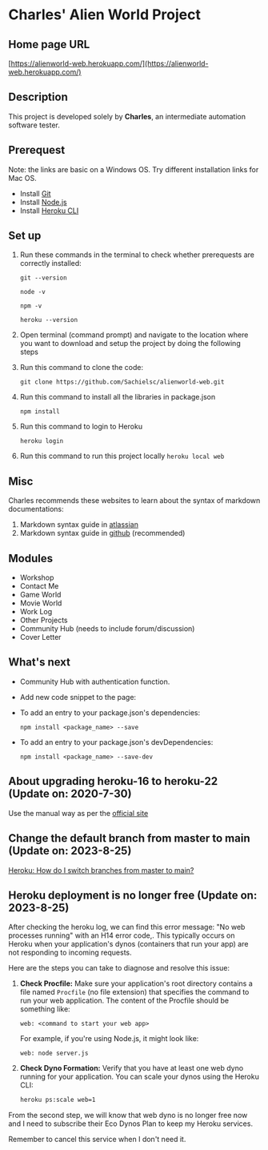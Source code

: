 # Charles' Alien World Project

## Home page URL
[https://alienworld-web.herokuapp.com/](https://alienworld-web.herokuapp.com/)

## Description
This project is developed solely by **Charles**, an intermediate automation software tester.

## Prerequest
Note: the links are basic on a Windows OS. Try different installation links for Mac OS.
* Install [Git](https://git-scm.com/downloads)
* Install [Node.js](https://nodejs.org/en/)
* Install [Heroku CLI](https://devcenter.heroku.com/articles/heroku-cli#download-and-install)

## Set up
1. Run these commands in the terminal to check whether prerequests are correctly installed:

   `git --version`
   
   `node -v`
   
   `npm -v`
   
   `heroku --version`
2. Open terminal (command prompt) and navigate to the location where you want to download and setup the project by doing the following steps
3. Run this command to clone the code:

   `git clone https://github.com/Sachielsc/alienworld-web.git`
4. Run this command to install all the libraries in package.json

   `npm install`
5. Run this command to login to Heroku

   `heroku login`
6. Run this command to run this project locally
   `heroku local web`

## Misc
Charles recommends these websites to learn about the syntax of markdown documentations:
1. Markdown syntax guide in [atlassian](https://confluence.atlassian.com/bitbucketserver/markdown-syntax-guide-776639995.html)
2. Markdown syntax guide in [github](https://guides.github.com/features/mastering-markdown/#examples) (recommended)

## Modules

* Workshop
* Contact Me
* Game World
* Movie World
* Work Log
* Other Projects
* Community Hub (needs to include forum/discussion)
* Cover Letter

## What's next
* Community Hub with authentication function.
* Add new code snippet to the page:
* To add an entry to your package.json's dependencies:

  `npm install <package_name> --save`
* To add an entry to your package.json's devDependencies:

  `npm install <package_name> --save-dev`

## About upgrading heroku-16 to heroku-22 (Update on: 2020-7-30)
Use the manual way as per the [official site](https://devcenter.heroku.com/articles/upgrading-to-the-latest-stack#manually-created-test-app)

## Change the default branch from master to main (Update on: 2023-8-25)
[Heroku: How do I switch branches from master to main?](https://help.heroku.com/O0EXQZTA/how-do-i-switch-branches-from-master-to-main)

## Heroku deployment is no longer free (Update on: 2023-8-25)
After checking the heroku log, we can find this error message: "No web processes running" with an H14 error code,. This typically occurs on Heroku when your application's dynos (containers that run your app) are not responding to incoming requests.

Here are the steps you can take to diagnose and resolve this issue:

1. **Check Procfile:**
   Make sure your application's root directory contains a file named `Procfile` (no file extension) that specifies the command to run your web application. The content of the Procfile should be something like:

   ```
   web: <command to start your web app>
   ```

   For example, if you're using Node.js, it might look like:

   ```
   web: node server.js
   ```

2. **Check Dyno Formation:**
   Verify that you have at least one web dyno running for your application. You can scale your dynos using the Heroku CLI:

   ```bash
   heroku ps:scale web=1
   ```

From the second step, we will know that web dyno is no longer free now and I need to subscribe their Eco Dynos Plan to keep my Heroku services.

Remember to cancel this service when I don't need it.
